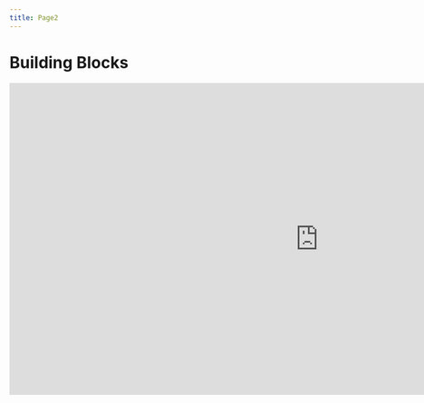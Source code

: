 ```yaml
---
title: Page2
---
```


<h1>Building Blocks</h1>
<div class="row">
<div class="col-sm-6">

<iframe src="https://h5p.org/h5p/embed/1232947" width="1090" height="551" frameborder="0" allowfullscreen="allowfullscreen" allow="geolocation *; microphone *; camera *; midi *; encrypted-media *" title="Vowel Checker"></iframe><script src="https://h5p.org/sites/all/modules/h5p/library/js/h5p-resizer.js" charset="UTF-8"></script>

</div>
